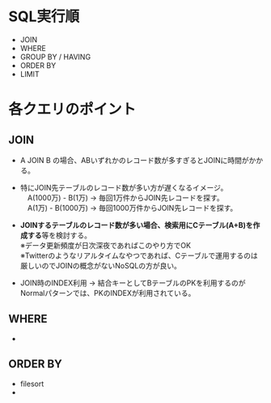 # SQL実行順
- JOIN
- WHERE
- GROUP BY / HAVING
- ORDER BY
- LIMIT

# 各クエリのポイント
## JOIN
- A JOIN B の場合、ABいずれかのレコード数が多すぎるとJOINに時間がかかる。
- 特にJOIN先テーブルのレコード数が多い方が遅くなるイメージ。<br>
　A(1000万) - B(1万) -> 毎回1万件からJOIN先レコードを探す。<br>
　A(1万) - B(1000万) -> 毎回1000万件からJOIN先レコードを探す。

- **JOINするテーブルのレコード数が多い場合、検索用にCテーブル(A+B)を作成する**等を検討する。<br>
  ※データ更新頻度が日次深夜であればこのやり方でOK<br>
  ※Twitterのようなリアルタイムなやつであれば、Cテーブルで運用するのは厳しいのでJOINの概念がないNoSQLの方が良い。

- JOIN時のINDEX利用 -> 結合キーとしてBテーブルのPKを利用するのがNormalパターンでは、PKのINDEXが利用されている。

## WHERE
- 

## ORDER BY
- filesort
- 
